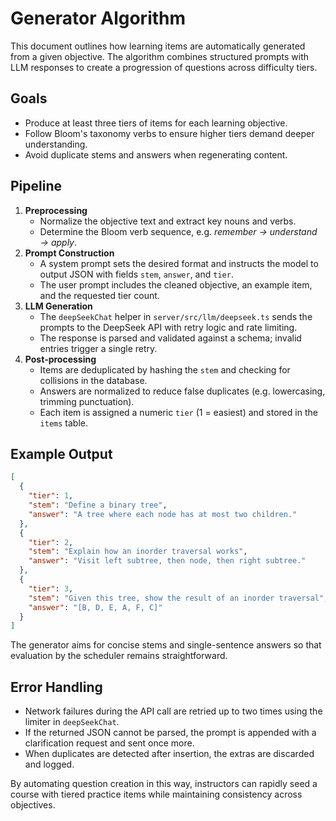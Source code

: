 # Generator Algorithm

This document outlines how learning items are automatically generated from a given objective. The algorithm combines structured prompts with LLM responses to create a progression of questions across difficulty tiers.

## Goals

- Produce at least three tiers of items for each learning objective.
- Follow Bloom's taxonomy verbs to ensure higher tiers demand deeper understanding.
- Avoid duplicate stems and answers when regenerating content.

## Pipeline

1. **Preprocessing**
   - Normalize the objective text and extract key nouns and verbs.
   - Determine the Bloom verb sequence, e.g. _remember → understand → apply_.
2. **Prompt Construction**
   - A system prompt sets the desired format and instructs the model to output JSON with fields `stem`, `answer`, and `tier`.
   - The user prompt includes the cleaned objective, an example item, and the requested tier count.
3. **LLM Generation**
   - The `deepSeekChat` helper in `server/src/llm/deepseek.ts` sends the prompts to the DeepSeek API with retry logic and rate limiting.
   - The response is parsed and validated against a schema; invalid entries trigger a single retry.
4. **Post‑processing**
   - Items are deduplicated by hashing the `stem` and checking for collisions in the database.
   - Answers are normalized to reduce false duplicates (e.g. lowercasing, trimming punctuation).
   - Each item is assigned a numeric `tier` (1 = easiest) and stored in the `items` table.

## Example Output

```json
[
  {
    "tier": 1,
    "stem": "Define a binary tree",
    "answer": "A tree where each node has at most two children."
  },
  {
    "tier": 2,
    "stem": "Explain how an inorder traversal works",
    "answer": "Visit left subtree, then node, then right subtree."
  },
  {
    "tier": 3,
    "stem": "Given this tree, show the result of an inorder traversal",
    "answer": "[B, D, E, A, F, C]"
  }
]
```

The generator aims for concise stems and single-sentence answers so that evaluation by the scheduler remains straightforward.

## Error Handling

- Network failures during the API call are retried up to two times using the limiter in `deepSeekChat`.
- If the returned JSON cannot be parsed, the prompt is appended with a clarification request and sent once more.
- When duplicates are detected after insertion, the extras are discarded and logged.

By automating question creation in this way, instructors can rapidly seed a course with tiered practice items while maintaining consistency across objectives.
